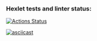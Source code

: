### Hexlet tests and linter status:
[![Actions Status](https://github.com/DmitriiGoltsov/java-project-71/workflows/hexlet-check/badge.svg)](https://github.com/DmitriiGoltsov/java-project-71/actions)

[![asciicast](https://asciinema.org/a/gloPn9LiS7Q9OT2ZZU85mXkwj.svg)](https://asciinema.org/a/gloPn9LiS7Q9OT2ZZU85mXkwj)